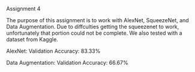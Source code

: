 Assignment 4

The purpose of this assignment is to work with AlexNet, SqueezeNet, and Data Augmentation. Due to diffculties getting the squeezenet to work, unfortunately that portion could not be complete. We also tested with a dataset from Kaggle.

AlexNet:
  Validation Accuracy: 83.33%

Data Augmentation:
  Validation Accuracy: 66.67%
